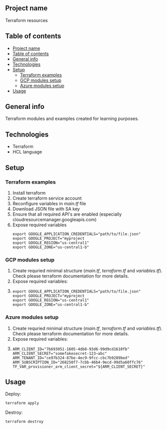 ## Project name
Terraform resources

## Table of contents
- [Project name](#project-name)
- [Table of contents](#table-of-contents)
- [General info](#general-info)
- [Technologies](#technologies)
- [Setup](#setup)
  - [Terraform examples](#terraform-examples)
  - [GCP modules setup](#gcp-modules-setup)
  - [Azure modules setup](#azure-modules-setup)
- [Usage](#usage)

## General info
Terraform modules and examples created for learning purposes.

## Technologies
- Terraform
- HCL language

## Setup

### Terraform examples

1) Install terraform
2) Create terraform service account
3) Reconfigure variables in *main.tf* file
4) Download JSON file with SA key
5) Ensure that all required API's are enabled (especially cloudresourcemanager.googleapis.com)
6) Expose required variables
      ```
      export GOOGLE_APPLICATION_CREDENTIALS="path/to/file.json"
      export GOOGLE_PROJECT="myproject
      export GOOGLE_REGION="us-central1"
      export GOOGLE_ZONE="us-central1-b"
      ```

### GCP modules setup

1) Create requried minimal structure (*main.tf*, *terraform.tf* and *variables.tf*).
   Check please terraform documentation for more details.
2) Expose required variables:
3)    ```
      export GOOGLE_APPLICATION_CREDENTIALS="path/to/file.json"
      export GOOGLE_PROJECT="myproject
      export GOOGLE_REGION="us-central1"
      export GOOGLE_ZONE="us-central1-b"
      ```

### Azure modules setup

1) Create requried minimal structure (*main.tf*, *terraform.tf* and *variables.tf*). 
   Check please terraform documentation for more details.
2) Expose required variables:
3)    ```
      ARM_CLIENT_ID="7b693051-1605-4db8-93d6-99d9cd1610fb"
      ARM_CLIENT_SECRET="somefakesecret-123~abc"
      ARM_TENANT_ID="ce97b324-87be-4ec9-9fcc-cbc7b9289bed"
      ARM_SUBSCRIPTION_ID="268250f7-7cbb-46b4-9ecd-99d5a60ffc76"
      TF_VAR_provisioner_arm_client_secret="${ARM_CLIENT_SECRET}"
      ```

## Usage

Deploy:
```
terraform apply
```
Destroy:
```
terraform destroy
```